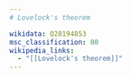 ```yaml
---
# Lovelock's theorem

wikidata: Q28194853
msc_classification: 00
wikipedia_links:
  - "[[Lovelock's theorem]]"
---
```

